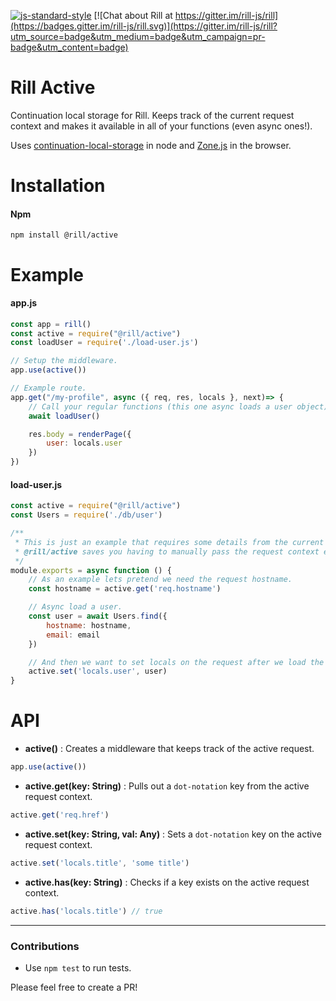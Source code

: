 [![js-standard-style](https://img.shields.io/badge/code%20style-standard-brightgreen.svg)](http://standardjs.com/)
[![Chat about Rill at https://gitter.im/rill-js/rill](https://badges.gitter.im/rill-js/rill.svg)](https://gitter.im/rill-js/rill?utm_source=badge&utm_medium=badge&utm_campaign=pr-badge&utm_content=badge)

# Rill Active
Continuation local storage for Rill.
Keeps track of the current request context and makes it available in all of your functions (even async ones!).

Uses [continuation-local-storage](https://github.com/othiym23/node-continuation-local-storage) in node and [Zone.js](https://github.com/angular/zone.js/) in the browser.

# Installation

#### Npm
```console
npm install @rill/active
```

# Example

#### app.js

```js
const app = rill()
const active = require("@rill/active")
const loadUser = require('./load-user.js')

// Setup the middleware.
app.use(active())

// Example route.
app.get("/my-profile", async ({ req, res, locals }, next)=> {
	// Call your regular functions (this one async loads a user object).
	await loadUser()

	res.body = renderPage({
		user: locals.user
	})
})
```

#### load-user.js

```js
const active = require("@rill/active")
const Users = require('./db/user')

/**
 * This is just an example that requires some details from the current request.
 * @rill/active saves you having to manually pass the request context everywhere.
 */
module.exports = async function () {
	// As an example lets pretend we need the request hostname.
	const hostname = active.get('req.hostname')

	// Async load a user.
	const user = await Users.find({
		hostname: hostname,
		email: email
	})

	// And then we want to set locals on the request after we load the user.
	active.set('locals.user', user)
}

```

# API

+ **active()** : Creates a middleware that keeps track of the active request.

```javascript
app.use(active())
```

+ **active.get(key: String)** : Pulls out a `dot-notation` key from the active request context.

```javascript
active.get('req.href')
```

+ **active.set(key: String, val: Any)** : Sets a `dot-notation` key on the active request context.

```javascript
active.set('locals.title', 'some title')
```

+ **active.has(key: String)** : Checks if a key exists on the active request context.

```javascript
active.has('locals.title') // true
```

---

### Contributions

* Use `npm test` to run tests.

Please feel free to create a PR!
